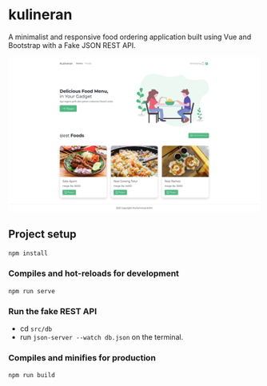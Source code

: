 # kulineran

A minimalist and responsive food ordering application built using Vue and Bootstrap with a Fake JSON REST API.

![Preview Kulineran](./public/assets/img/kulineran-4.png)

## Project setup

```
npm install
```

### Compiles and hot-reloads for development

```
npm run serve
```

### Run the fake REST API

- cd `src/db`
- run `json-server --watch db.json` on the terminal.

### Compiles and minifies for production

```
npm run build
```
